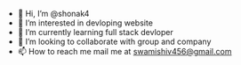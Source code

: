 - 👋 Hi, I’m @shonak4
- 👀 I’m interested in devloping website
- 🌱 I’m currently learning full stack devloper
- 💞️ I’m looking to collaborate with group and company
- 📫 How to reach me mail me at swamishiv456@gmail.com

<!---
shonak4/shonak4 is a ✨ special ✨ repository because its `README.md` (this file) appears on your GitHub profile.
You can click the Preview link to take a look at your changes.
--->
